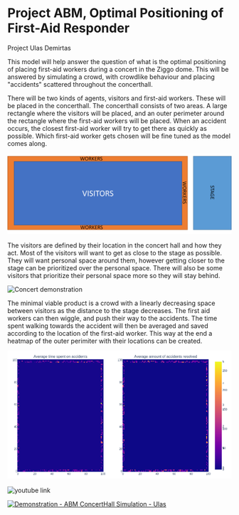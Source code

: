 # Project ABM, Optimal Positioning of First-Aid Responder

Project Ulas Demirtas

This model will help answer the question of what is the optimal positioning of placing first-aid workers during a concert in the Ziggo dome. This will be answered by simulating a crowd, with crowdlike behaviour and placing "accidents" scattered throughout the concerthall.

There will be two kinds of agents, visitors and first-aid workers. These will be placed in the concerthall. The concerthall consists of two areas. A large rectangle where the visitors will be placed, and an outer perimeter around the rectangle where the first-aid workers will be placed. When an accident occurs, the closest first-aid worker will try to get there as quickly as possible. Which first-aid worker gets chosen will be fine tuned as the model comes along.

![Concert hall](doc/project_scetch.png)

The visitors are defined by their location in the concert hall and how they act. Most of the visitors will want to get as close to the stage as possible. They will want personal space around them, however getting closer to the stage can be prioritized over the personal space. There will also be some visitors that prioritize their personal space more so they will stay behind.

![Concert demonstration](https://github.com/minprog-platforms/project-UlascDemi/blob/master/animations/concert.gif)


The minimal viable product is a crowd with a linearly decreasing space between visitors as the distance to the stage decreases. The first aid workers can then wiggle, and push their way to the accidents. The time spent walking towards the accident will then be averaged and saved according to the location of the first-aid worker. This way at the end a heatmap of the outer perimiter with their locations can be created.

![Heatmap](doc/heatmap.png)

![youtube link](https://youtu.be/9MWYXhF7l98)

[![Demonstration - ABM ConcertHall Simulation - Ulas](http://img.youtube.com/vi/9MWYXhF7l98/0.jpg)](http://www.youtube.com/watch?v=9MWYXhF7l98 "Demonstration - ABM ConcertHall Simulation - Ulas")